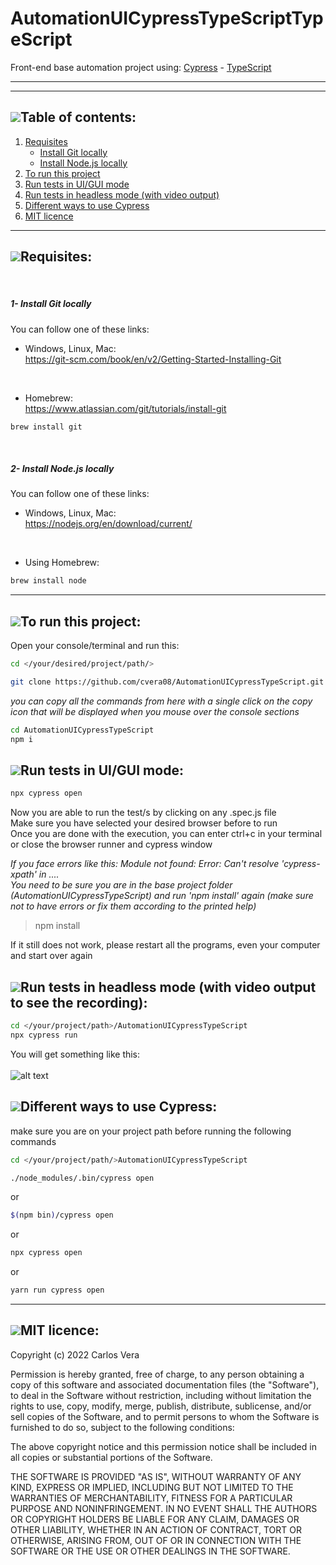 # AutomationUICypressTypeScriptTypeScript

Front-end base automation project using: [Cypress](https://www.cypress.io/) - [TypeScript](https://www.typescriptlang.org/)

___
___


## [![](https://i.ibb.co/2kHmnLX/image.png)](#table-of-contents)Table of contents:
1. [Requisites](#requisites)
   - [Install Git locally](#1--install-git-locally)
   - [Install Node.js locally](#2--install-nodejs-locally)
2. [To run this project](#to-run-this-project)
3. [Run tests in UI/GUI mode](#run-tests-in-uigui-mode)
4. [Run tests in headless mode (with video output)](#run-tests-in-headless-mode-with-video-output-to-see-the-recording)
5. [Different ways to use Cypress](#different-ways-to-use-cypress)
6. [MIT licence](#mit-licence)

___

## [![](https://i.ibb.co/2kHmnLX/image.png)](#requisites)Requisites:
<br/>

##### 1- Install Git locally
You can follow one of these links:  

- Windows, Linux, Mac:  
https://git-scm.com/book/en/v2/Getting-Started-Installing-Git  
<br/>

- Homebrew:  
https://www.atlassian.com/git/tutorials/install-git

```bash
brew install git
```

<br/>

##### 2- Install Node.js locally
You can follow one of these links:  

- Windows, Linux, Mac:  
https://nodejs.org/en/download/current/  
<br/>

- Using Homebrew:  

```bash
brew install node
```
___

## [![](https://i.ibb.co/2kHmnLX/image.png)]()To run this project:
Open your console/terminal and run this: 
```sh
cd </your/desired/project/path/>
```

```sh
git clone https://github.com/cvera08/AutomationUICypressTypeScript.git
```

*you can copy all the commands from here with a single click on the copy icon that will be displayed when you mouse over the console sections*
```sh
cd AutomationUICypressTypeScript
npm i
```

## [![](https://i.ibb.co/2kHmnLX/image.png)]()Run tests in UI/GUI mode:
```sh
npx cypress open
```

Now you are able to run the test/s by clicking on any .spec.js file  
Make sure you have selected your desired browser before to run  
Once you are done with the execution, you can enter ctrl+c in your terminal or close the browser runner and cypress window

_If you face errors like this: Module not found: Error: Can't resolve 'cypress-xpath' in ....  
You need to be sure you are in the base project folder (AutomationUICypressTypeScript) and run 'npm install' again (make sure not to have errors or fix them according to the printed help)_
>npm install

If it still does not work, please restart all the programs, even your computer and start over again

## [![](https://i.ibb.co/2kHmnLX/image.png)]()Run tests in headless mode (with video output to see the recording):
```sh
cd </your/project/path>/AutomationUICypressTypeScript
npx cypress run
```
You will get something like this:  
<br/>
![alt text](https://i.ibb.co/Nm0DjMH/Get-Started-Automation-UICypress-Type-Script.png)


## [![](https://i.ibb.co/2kHmnLX/image.png)]()Different ways to use Cypress:
make sure you are on your project path before running the following commands
```sh
cd </your/project/path/>AutomationUICypressTypeScript

./node_modules/.bin/cypress open
```
or
```sh
$(npm bin)/cypress open
```

or
```sh
npx cypress open
```

or
```sh
yarn run cypress open
```

___

## [![](https://i.ibb.co/2kHmnLX/image.png)](#MIT)MIT licence:

Copyright (c) 2022 Carlos Vera

Permission is hereby granted, free of charge, to any person obtaining a copy of this software and associated documentation files (the "Software"), to deal in the Software without restriction, including without limitation the rights to use, copy, modify, merge, publish, distribute, sublicense, and/or sell copies of the Software, and to permit persons to whom the Software is furnished to do so, subject to the following conditions:

The above copyright notice and this permission notice shall be included in all copies or substantial portions of the Software.

THE SOFTWARE IS PROVIDED "AS IS", WITHOUT WARRANTY OF ANY KIND, EXPRESS OR IMPLIED, INCLUDING BUT NOT LIMITED TO THE WARRANTIES OF MERCHANTABILITY, FITNESS FOR A PARTICULAR PURPOSE AND NONINFRINGEMENT. IN NO EVENT SHALL THE AUTHORS OR COPYRIGHT HOLDERS BE LIABLE FOR ANY CLAIM, DAMAGES OR OTHER LIABILITY, WHETHER IN AN ACTION OF CONTRACT, TORT OR OTHERWISE, ARISING FROM, OUT OF OR IN CONNECTION WITH THE SOFTWARE OR THE USE OR OTHER DEALINGS IN THE SOFTWARE.


